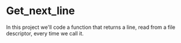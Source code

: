# Get_next_line
In this project we'll code a function that returns a line, read from a file descriptor, every time we call it.
